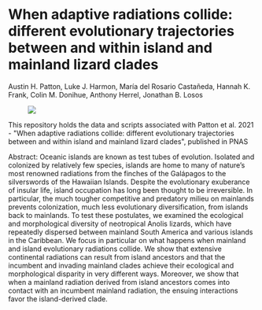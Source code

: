 # When adaptive radiations collide: different evolutionary trajectories between and within island and mainland lizard clades
Austin H. Patton, Luke J. Harmon, María del Rosario Castañeda, Hannah K. Frank, Colin M. Donihue, Anthony Herrel, Jonathan B. Losos

<figure style="width: 350px" class="wrap align-left">
<img src="Figure1.png" class="inline">
</figure>
This repository holds the data and scripts associated with Patton et al. 2021 - "When adaptive radiations collide: different evolutionary trajectories between and within island and mainland lizard clades", published in PNAS

Abstract:
Oceanic islands are known as test tubes of evolution. Isolated and colonized by relatively few species, islands are home to many of nature’s most renowned radiations from the finches of the Galápagos to the silverswords of the Hawaiian Islands. Despite the evolutionary exuberance of insular life, island occupation has long been thought to be irreversible. In particular, the much tougher competitive and predatory milieu on mainlands prevents colonization, much less evolutionary diversification, from islands back to mainlands. To test these postulates, we examined the ecological and morphological diversity of neotropical Anolis lizards, which have repeatedly dispersed between mainland South America and various islands in the Caribbean. We focus in particular on what happens when mainland and island evolutionary radiations collide. We show that extensive continental radiations can result from island ancestors and that the incumbent and invading mainland clades achieve their ecological and morphological disparity in very different ways. Moreover, we show that when a mainland radiation derived from island ancestors comes into contact with an incumbent mainland radiation, the ensuing interactions favor the island-derived clade.
